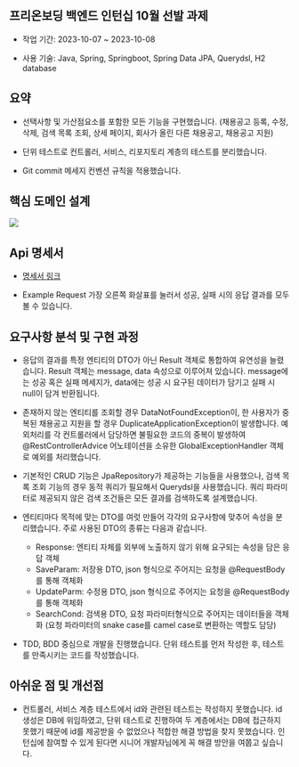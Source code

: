 ## 프리온보딩 백엔드 인턴십 10월 선발 과제
* 작업 기간: 2023-10-07 ~ 2023-10-08

* 사용 기술: Java, Spring, Springboot, Spring Data JPA, Querydsl, H2 database

## 요약
* 선택사항 및 가산점요소를 포함한 모든 기능을 구현했습니다. (채용공고 등록, 수정, 삭제, 검색 목록 조회, 상세 페이지, 회사가 올린 다른 채용공고, 채용공고 지원)

* 단위 테스트로 컨트롤러, 서비스, 리포지토리 계층의 테스트를 분리했습니다.

* Git commit 메세지 컨벤션 규칙을 적용했습니다.

## 핵심 도메인 설계
<img src="https://github.com/mizuirohoshi7/wanted-pre-onboarding-backend/assets/142835195/9c6a128f-f16c-4673-89c5-594b2dce00f9"/>

## Api 명세서
* [명세서 링크](https://documenter.getpostman.com/view/26864500/2s9YJgU16D)

* Example Request 가장 오른쪽 화살표를 눌러서 성공, 실패 시의 응답 결과를 모두 볼 수 있습니다.

## 요구사항 분석 및 구현 과정
* 응답의 결과를 특정 엔티티의 DTO가 아닌 Result 객체로 통합하여 유연성을 늘렸습니다.
  Result 객체는 message, data 속성으로 이루어져 있습니다.
  message에는 성공 혹은 실패 메세지가, data에는 성공 시 요구된 데이터가 담기고 실패 시 null이 담겨 반환됩니다.

* 존재하지 않는 엔티티를 조회할 경우 DataNotFoundException이, 한 사용자가 중복된 채용공고 지원을 할 경우 DuplicateApplicationException이 발생합니다.
  예외처리를 각 컨트롤러에서 담당하면 불필요한 코드의 중복이 발생하여 @RestControllerAdvice 어노테이션을 소유한 GlobalExceptionHandler 객체로 예외를 처리했습니다.

* 기본적인 CRUD 기능은 JpaRepository가 제공하는 기능들을 사용했으나, 검색 목록 조회 기능의 경우 동적 쿼리가 필요해서 Querydsl을 사용했습니다.
  쿼리 파라미터로 제공되지 않은 검색 조건들은 모든 결과를 검색하도록 설계했습니다.

* 엔티티마다 목적에 맞는 DTO를 여럿 만들어 각각의 요구사항에 맞추어 속성을 분리했습니다. 주로 사용된 DTO의 종류는 다음과 같습니다.
  * Response: 엔티티 자체를 외부에 노출하지 않기 위해 요구되는 속성을 담은 응답 객체
  * SaveParam: 저장용 DTO, json 형식으로 주어지는 요청을 @RequestBody를 통해 객체화
  * UpdateParm: 수정용 DTO, json 형식으로 주어지는 요청을 @RequestBody를 통해 객체화
  * SearchCond: 검색용 DTO, 요청 파라미터형식으로 주어지는 데이터들을 객체화 (요청 파라미터의 snake case를 camel case로 변환하는 역할도 담당)

* TDD, BDD 중심으로 개발을 진행했습니다.
  단위 테스트를 먼저 작성한 후, 테스트를 만족시키는 코드를 작성했습니다.

## 아쉬운 점 및 개선점
* 컨트롤러, 서비스 계층 테스트에서 id와 관련된 테스트는 작성하지 못했습니다.
  id 생성은 DB에 위임하였고, 단위 테스트로 진행하여 두 계층에서는 DB에 접근하지 못했기 때문에 id를 제공받을 수 없었으나 적합한 해결 방법을 찾지 못했습니다.
  인턴십에 참여할 수 있게 된다면 시니어 개발자님에게 꼭 해결 방안을 여쭙고 싶습니다.
